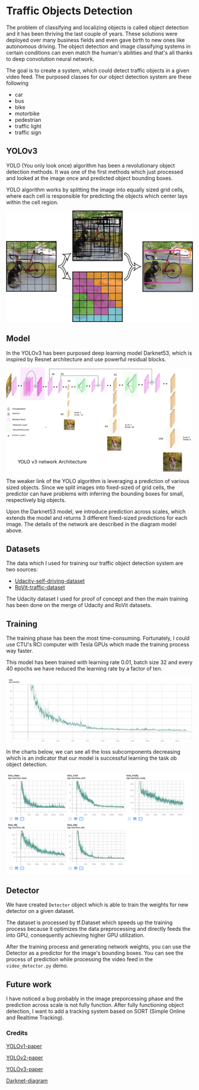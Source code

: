# Traffic Objects Detection


The problem of classifying and localizing objects is called object detection and it has been thriving the last couple of years. 
These solutions were deployed over many business fields and even gave birth to new ones like autonomous driving. 
The object detection and image classifying systems in certain conditions can even match the human's abilities and that's all thanks to deep convolution neural network. 

The goal is to create a system, which could detect traffic objects in a given video feed.
The purposed classes for our object detection system are these following
- car
- bus
- bike
- motorbike
- pedestrian   
- traffic light
- traffic sign

## YOLOv3

YOLO (You only look once) algorithm has been a revolutionary object detection methods. 
It was one of the first methods which just processed and looked at the image once and predicted object bounding boxes.

YOLO algorithm works by splitting the image into equally sized grid cells, where each cell is responsible for predicting the objects which center lays within the cell region.

![YOLO Grid](resources/yolo_grid.png)

## Model

In the YOLOv3 has been purposed deep learning model Darknet53, which is inspired by Resnet architecture and use powerful residual blocks.

![Darknet53](resources/darknet53.png)

The weaker link of the YOLO algorithm is leveraging a prediction of various sized objects. 
Since we split images into fixed-sized of grid cells, the predictor can have problems with inferring the bounding boxes for small, respectively big objects.

Upon the Darknet53 model, we introduce prediction across scales, which extends the model and returns 3 different fixed-sized predictions for each image.
The details of the network are described in the diagram model above.

## Datasets

The data which I used for training our traffic object detection system are two sources:
 - [Udacity-self-driving-dataset](https://github.com/udacity/self-driving-car/tree/master/annotations)
 - [RoVit-traffic-dataset](http://www.rovit.ua.es/dataset/traffic/) 

The Udacity dataset I used for proof of concept and then the main training has been done on the merge of Udacity and RoVit datasets.

## Training

The training phase has been the most time-consuming. Fortunately, I could use CTU's RCI computer with Tesla GPUs which made the training process way faster.

This model has been trained with learning rate 0.01, batch size 32 and every 40 epochs we have reduced the learning rate by a factor of ten.

![Training process](resources/tensorboard_loss.png)

In the charts below, we can see all the loss subcomponents decreasing which is an indicator that our model is successful learning the task ob object detection. 

![Training process](resources/tensorboard_loss_components.png)

## Detector

We have created `Detector` object which is able to train the weights for new detector on a given dataset. 

The dataset is processed by tf.Dataset which speeds up the training process because it optimizes the data preprocessing and directly feeds the into GPU, consequently achieving higher GPU utilization.  

After the training process and generating network weights, you can use the Detector as a predictor for the image's bounding boxes. You can see the process of prediction while processing the video feed in the `video_detector.py` demo.

## Future work

I have noticed a bug probably in the image preporcessing phase and the prediction across scale is not fully function. 
After fully functioning object detection, I want to add a tracking system based on SORT (Simple Online and Realtime Tracking). 


### Credits

[YOLOv1-paper](https://arxiv.org/abs/1506.02640)

[YOLOv2-paper](https://arxiv.org/abs/1612.08242)

[YOLOv3-paper](https://pjreddie.com/media/files/papers/YOLOv3.pdf)

[Darknet-diagram](https://towardsdatascience.com/yolo-v3-object-detection-53fb7d3bfe6b)
